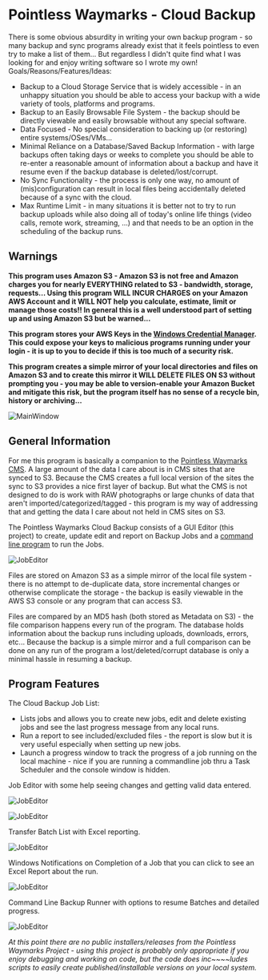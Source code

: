# Pointless Waymarks - Cloud Backup

There is some obvious absurdity in writing your own backup program - so many backup and sync programs already exist that it feels pointless to even try to make a list of them... But regardless I didn't quite find what I was looking for and enjoy writing software so I wrote my own! Goals/Reasons/Features/Ideas:
- Backup to a Cloud Storage Service that is widely accessible - in an unhappy situation you should be able to access your backup with a wide variety of tools, platforms and programs.
- Backup to an Easily Browsable File System - the backup should be directly viewable and easily browsable without any special software.
- Data Focused - No special consideration to backing up (or restoring) entire systems/OSes/VMs...
- Minimal Reliance on a Database/Saved Backup Information - with large backups often taking days or weeks to complete you should be able to re-enter a reasonable amount of information about a backup and have it resume even if the backup database is deleted/lost/corrupt.
- No Sync Functionality - the process is only one way, no amount of (mis)configuration can result in local files being accidentally deleted because of a sync with the cloud.
- Max Runtime Limit - in many situations it is better not to try to run backup uploads while also doing all of today's online life things (video calls, remote work, streaming, ...) and that needs to be an option in the scheduling of the backup runs.

## Warnings

**This program uses Amazon S3 - Amazon S3 is not free and Amazon charges you for nearly EVERYTHING related to S3 - bandwidth, storage, requests... Using this program WILL INCUR CHARGES on your Amazon AWS Account and it WILL NOT help you calculate, estimate, limit or manage those costs!! In general this is a well understood part of setting up and using Amazon S3 but be warned...**

**This program stores your AWS Keys in the [Windows Credential Manager](https://support.microsoft.com/en-us/windows/accessing-credential-manager-1b5c916a-6a16-889f-8581-fc16e8165ac0). This could expose your keys to malicious programs running under your login - it is up to you to decide if this is too much of a security risk.**

**This program creates a simple mirror of your local directories and files on Amazon S3 and to create this mirror it WILL DELETE FILES ON S3 without prompting you - you may be able to version-enable your Amazon Bucket and mitigate this risk, but the program itself has no sense of a recycle bin, history or archiving...**

![MainWindow](../PointlessWaymarks.CloudBackupScreenShots/BackupEditorMainWindow.jpg "Job Backup Editor Main Screen")

## General Information

For me this program is basically a companion to the [Pointless Waymarks CMS](https://github.com/cmiles/PointlessWaymarksProject). A large amount of the data I care about is in CMS sites that are synced to S3. Because the CMS creates a full local version of the sites the sync to S3 provides a nice first layer of backup. But what the CMS is not designed to do is work with RAW photographs or large chunks of data that aren't imported/categorized/tagged - this program is my way of addressing that and getting the data I care about not held in CMS sites on S3.

The Pointless Waymarks Cloud Backup consists of a GUI Editor (this project) to create, update edit and report on Backup Jobs and a [command line program](https://github.com/cmiles/PointlessWaymarksProject/tree/main/PointlessWaymarks.CloudBackupRunner) to run the Jobs.

![JobEditor](../PointlessWaymarks.CloudBackupScreenShots/JobEditorWindow.jpg "Job Editor Window")

Files are stored on Amazon S3 as a simple mirror of the local file system - there is no attempt to de-duplicate data, store incremental changes or otherwise complicate the storage - the backup is easily viewable in the AWS S3 console or any program that can access S3.

Files are compared by an MD5 hash (both stored as Metadata on S3) - the file comparison happens every run of the program. The database holds information about the backup runs including uploads, downloads, errors, etc... Because the backup is a simple mirror and a full comparison can be done on any run of the program a lost/deleted/corrupt database is only a minimal hassle in resuming a backup.

## Program Features

The Cloud Backup Job List:
 - Lists jobs and allows you to create new jobs, edit and delete existing jobs and see the last progress message from any local runs.
 - Run a report to see included/excluded files - the report is slow but it is very useful especially when setting up new jobs.
 - Launch a progress window to track the progress of a job running on the local machine - nice if you are running a commandline job thru a Task Scheduler and the console window is hidden.

Job Editor with some help seeing changes and getting valid data entered.

![JobEditor](../PointlessWaymarks.CloudBackupScreenShots/ProgressWindow.jpg "Progress Window")

![JobEditor](../PointlessWaymarks.CloudBackupScreenShots/BackupEditorMainWindowHelp.jpg "Job Backup Editor Help Screen")

Transfer Batch List with Excel reporting.

![JobEditor](../PointlessWaymarks.CloudBackupScreenShots/BatchListWindow.jpg "Transfer Batch Window")

Windows Notifications on Completion of a Job that you can click to see an Excel Report about the run.

![JobEditor](../PointlessWaymarks.CloudBackupScreenShots/CompletionNotification.jpg "Windows Notification for Completion")

Command Line Backup Runner with options to resume Batches and detailed progress.

![JobEditor](../PointlessWaymarks.CloudBackupScreenShots/CommandLineRunnerProgress.jpg "Command Line Job Runner")

*At this point there are no public installers/releases from the Pointless Waymarks Project - using this project is probably only appropriate if you enjoy debugging and working on code, but the code does inc~~~~ludes scripts to easily create published/installable versions on your local system.*